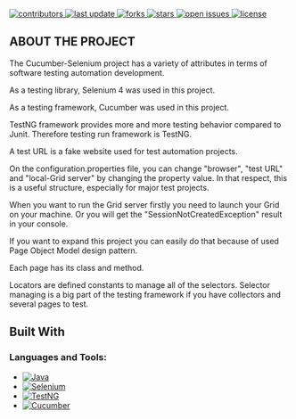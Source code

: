<p>
  <a href="https://github.com/alikaya2/Cucumber-Selenium/graphs/contributors">
    <img src="https://img.shields.io/github/contributors/alikaya2/Cucumber-Selenium" alt="contributors" />
  </a>
  <a href="">
    <img src="https://img.shields.io/github/last-commit/alikaya2/Cucumber-Selenium" alt="last update" />
  </a>
  <a href="https://github.com/alikaya2/Cucumber-Selenium/network/members">
    <img src="https://img.shields.io/github/forks/alikaya2/Cucumber-Selenium" alt="forks" />
  </a>
  <a href="https://github.com/alikaya2/Cucumber-Selenium/stargazers">
    <img src="https://img.shields.io/github/stars/alikaya2/Cucumber-Selenium" alt="stars" />
  </a>
  <a href="https://github.com/alikaya2/Cucumber-Selenium/issues/">
    <img src="https://img.shields.io/github/issues/alikaya2/Cucumber-Selenium" alt="open issues" />
  </a>
  <a href="https://github.com/alikaya2/Cucumber-Selenium/blob/master/LICENSE">
    <img src="https://img.shields.io/github/license/alikaya2/Cucumber-Selenium.svg" alt="license" />
  </a>
</p>

## ABOUT THE PROJECT

The Cucumber-Selenium project has a variety of attributes in terms of software testing automation development.

As a testing library, Selenium 4 was used in this project.

As a testing framework, Cucumber was used in this project.

TestNG framework provides more and more testing behavior compared to Junit. Therefore testing run framework is TestNG.

A test URL is a fake website used for test automation projects.

On the configuration.properties file, you can change "browser", "test URL" and "local-Grid server" by changing the property value. In that respect, this is a useful structure, especially for major test projects.

When you want to run the Grid server firstly you need to launch your Grid on your machine. Or you will get the "SessionNotCreatedException" result in your console.

If you want to expand this project you can easily do that because of used Page Object Model design pattern. 

Each page has its class and method.

Locators are defined constants to manage all of the selectors. Selector managing is a big part of the testing framework if you have collectors and several pages to test. 

## Built With

<h3 align="left">Languages and Tools:</h3>

* [![Java][Java.com]][Java-url]
* [![Selenium][Selenium.dev]][Selenium-url]
* [![TestNG][Testng.org]][TestNg-url]
* [![Cucumber][Cucumber.io]][Cucumber-url]

<!-- MARKDOWN LINKS & IMAGES -->
<!-- https://www.markdownguide.org/basic-syntax/#reference-style-links -->

[Selenium.dev]: https://img.shields.io/badge/selenium-43B02A?style=for-the-badge&logo=selenium&logoColor=white
[Selenium-url]: https://www.selenium.dev
[Java.com]: https://img.shields.io/badge/java-%23ED8B00.svg?style=for-the-badge&logo=java&logoColor=white
[Java-url]: https://www.java.com/tr
[Cucumber.io]: https://img.shields.io/badge/Cucumber-43B02A?style=for-the-badge&logo=cucumber&logoColor=white
[Cucumber-url]: https://cucumber.io
[Testng.org]: https://img.shields.io/badge/TestNG-7.9.0-brightgreen
[Testng-url]: https://testng.org
